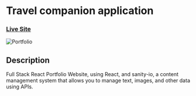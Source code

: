 # Travel companion application

### [Live Site](https://robertnjenga.github.io/googlemaps_travel_companion/)

![Portfolio](https://i.postimg.cc/hjvKzxqs/travel01.png)

## Description
Full Stack React Portfolio Website, using React, and sanity-io, a content management system that allows you to manage text, images, and other data using APIs.

